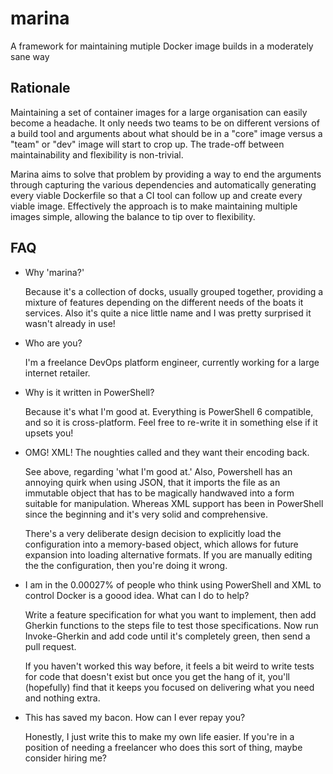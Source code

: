 # marina
A framework for maintaining mutiple Docker image builds in a moderately sane way

## Rationale
Maintaining a set of container images for a large organisation can easily become
a headache. It only needs two teams to be on different versions of a build tool and
arguments about what should be in a "core" image versus a "team" or "dev" image will
start to crop up. The trade-off between maintainability and flexibility is non-trivial.

Marina aims to solve that problem by providing a way to end the arguments through capturing
the various dependencies and automatically generating every viable Dockerfile so that a CI
tool can follow up and create every viable image. Effectively the approach is to make
maintaining multiple images simple, allowing the balance to tip over to flexibility.

## FAQ
* Why 'marina?'

  Because it's a collection of docks, usually grouped together, providing a mixture of features
  depending on the different needs of the boats it services. Also it's quite a nice little name
  and I was pretty surprised it wasn't already in use!

* Who are you?

  I'm a freelance DevOps platform engineer, currently working for a large internet retailer.
 
* Why is it written in PowerShell?

  Because it's what I'm good at. Everything is PowerShell 6 compatible, and so it is
  cross-platform. Feel free to re-write it in something else if it upsets you!
  
* OMG! XML! The noughties called and they want their encoding back.

  See above, regarding 'what I'm good at.' Also, Powershell has an annoying quirk when using
  JSON, that it imports the file as an immutable object that has to be magically handwaved into
  a form suitable for manipulation. Whereas XML support has been in PowerShell since the beginning
  and it's very solid and comprehensive.
  
  There's a very deliberate design decision to explicitly load the configuration into a memory-based
  object, which allows for future expansion into loading alternative formats. If you are manually editing the
  the configuration, then you're doing it wrong.
  
* I am in the 0.00027% of people who think using PowerShell and XML to control Docker is a goood idea.
  What can I do to help?
  
  Write a feature specification for what you want to implement, then add Gherkin functions to the
  steps file to test those specifications. Now run Invoke-Gherkin and add code until it's completely green,
  then send a pull request.
  
  If you haven't worked this way before, it feels a bit weird to write tests for code that doesn't exist
  but once you get the hang of it, you'll (hopefully) find that it keeps you focused on delivering what you
  need and nothing extra.
  
* This has saved my bacon. How can I ever repay you?

  Honestly, I just write this to make my own life easier. If you're in a position of needing
  a freelancer who does this sort of thing, maybe consider hiring me?
  

